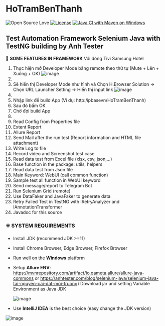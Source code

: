 # HoTramBenThanh

![Open Source Love](https://badges.frapsoft.com/os/v1/open-source.svg?v=103)
[![License](https://img.shields.io/badge/License-Apache%202.0-blue.svg)](https://opensource.org/licenses/Apache-2.0)
[![Java CI with Maven on Windows](https://github.com/anhtester/AutomationFrameworkSelenium/actions/workflows/maven.yml/badge.svg)](https://github.com/anhtester/AutomationFrameworkSelenium/actions/workflows/maven.yml)

## Test Automation Framework Selenium Java with TestNG building by Anh Tester

🔆 **SOME FEATURES IN FRAMEWORK**
Với dòng Tivi Samsung Hotel
1. Thực hiện mở Developer Mode bằng remote theo thứ tự (Mute + Lên + Xuống + OK)
![image](https://github.com/tuanddipbase/HoTramBenThanh/blob/main/msg-4076848741-3139.jpg)
2. 
3. Sẽ hiển thị Developer Mode như hình và Chọn H.Browser Solution -> Chọn URL Launcher Setting -> Hiển thị input link
![image](https://github.com/tuanddipbase/HoTramBenThanh/blob/main/msg-4076848741-3181.jpg)
4. 
5. Nhập link để build App (Ví dụ: http:/ipbasevn/HoTramBenThanh)
6. Sau đó bấm OK
7. Chờ đợi build App
8. 
9. Read Config from Properties file
10. Extent Report
11. Allure Report
12. Send Mail after the run test (Report information and HTML file attachment)
13. Write Log to file
14. Record video and Screenshot test case
15. Read data test from Excel file (xlsx, csv, json,...)
16. Base function in the package: utils, helpers
17. Read data test from Json file
18. Main Keyword: WebUI (call common function)
19. Sample test all function in WebUI keyword
20. Send message/report to Telegram Bot
21. Run Selenium Grid (remote)
22. Use DataFaker and JavaFaker to generate data
23. Retry Failed Test in TestNG with IRetryAnalyzer and IAnnotationTransformer
24. Javadoc for this source

### ✳️ **SYSTEM REQUIREMENTS**

- Install JDK (recommend JDK >=11)
- Install Chrome Browser, Edge Browser, Firefox Browser
- Run well on the **Windows** platform
- Setup **Allure ENV**:
  https://mvnrepository.com/artifact/io.qameta.allure/allure-java-commons
  or
  https://anhtester.com/blog/selenium-java/selenium-java-tai-nguyen-cai-dat-moi-truong)
  Download jar and setting Variable Environment as Java JDK

  ![image](https://user-images.githubusercontent.com/87883620/161661705-b8706957-5a26-4faf-8ddf-2f9aef78418e.png)

- Use **IntelliJ IDEA** is the best choice (easy change the JDK version)

![image](https://user-images.githubusercontent.com/87883620/161707184-7ad558f2-0d7d-4851-bfd6-2796d4e46593.png)


